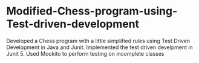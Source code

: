 # Modified-Chess-program-using-Test-driven-development
Developed a Chess program with a little simplified rules using Test Driven Development in Java and Junit.
Implemented the test driven develpment in Junit 5.
Used Mockito to perform testing on incomplete classes
